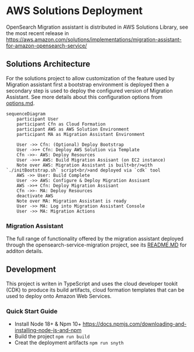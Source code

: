 # AWS Solutions Deployment

OpenSearch Migration assistant is distributed in AWS Solutions Library, see the most recent release in https://aws.amazon.com/solutions/implementations/migration-assistant-for-amazon-opensearch-service/

## Solutions Architecture

For the solutions project to allow customization of the feature used by Migration assistant first a bootstrap environment is deployed then a secondary step is used to deploy the configured version of Migration Assistant.  See more details about this configuration options from [options.md](../cdk/opensearch-service-migration/options.md).

```mermaid
sequenceDiagram
    participant User
    participant Cfn as Cloud Formation
    participant AWS as AWS Solution Environment
    participant MA as Migration Assistant Environment

    User ->> Cfn: (Optional) Deploy Bootstrap
    User ->>+ Cfn: Deploy AWS Solution via Template
    Cfn ->>- AWS: Deploy Resources
    User ->>+ AWS: Build Migration Assisant (on EC2 instance)
    Note over AWS: Migration Assistant is built<br/>with `./initBootstrap.sh` script<br/>and deployed via `cdk` tool
    AWS ->> User: Build Complete
    User ->> AWS: Configure & Deploy Migration Assisant 
    AWS ->>+ Cfn: Deploy Migration Assisant
    Cfn ->>- MA: Deploy Resources
    deactivate AWS
    Note over MA: Migration Assistant is ready
    User ->> MA: Log into Migration Assistant Console
    User ->> MA: Migration Actions
```

### Migration Assistant

The full range of functionality offered by the migration assistant deployed through the opensearch-service-migration project, see its [README.MD](../cdk/opensearch-service-migration/README.md) for additon details.

## Development

This project is writen in TypeScript and uses the cloud developer tookit (CDK) to produce its build artifacts, cloud formation templates that can be used to deploy onto Amazon Web Services.

### Quick Start Guide

* Install Node 18+ & Npm 10+ https://docs.npmjs.com/downloading-and-installing-node-js-and-npm
* Build the project `npm run build`
* Creat the deployment artifacts `npm run snyth`